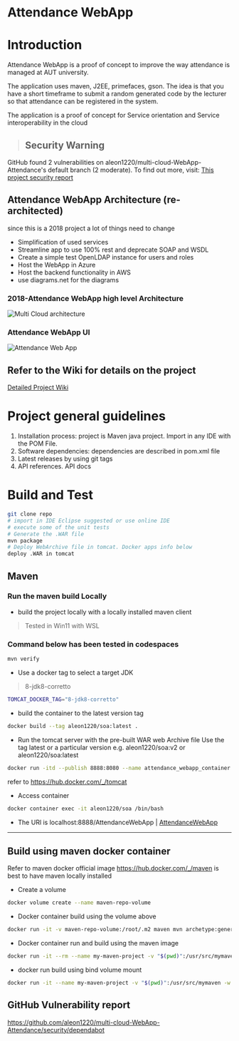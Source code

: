 # Attendance WebApp

# Introduction

Attendance WebApp is a proof of concept to improve the way attendance is managed at AUT university.

The application uses maven, J2EE, primefaces, gson.
The idea is that you have a short timeframe to submit a random generated code by the lecturer so that attendance can be registered in the system.

The application is a proof of concept for Service orientation and Service interoperability in the cloud

> ## Security Warning

GitHub found 2 vulnerabilities on aleon1220/multi-cloud-WebApp-Attendance's default branch (2 moderate).
To find out more, visit:
[This project security report](https://github.com/aleon1220/multi-cloud-WebApp-Attendance/security)

## Attendance WebApp Architecture (re-architected)

since this is a 2018 project a lot of things need to change

* Simplification of used services
* Streamline app to use 100% rest and deprecate SOAP and WSDL
* Create a simple test OpenLDAP instance for users and roles
* Host the WebApp in Azure
* Host the backend functionality in AWS
* use diagrams.net for the diagrams

### 2018-Attendance WebApp high level Architecture

![Multi Cloud architecture](https://imgur.com/LDVqx71.jpg)

### Attendance WebApp UI

![Attendance Web App](https://github.com/aleon1220/multi-cloud-AttendWebApp/wiki/images/2018/05/random-code-generation.png)

## Refer to the Wiki for details on the project

[Detailed Project Wiki][95f44386]

  [95f44386]: https://github.com/aleon1220/multi-cloud-AttendWebApp/wiki/4-Architecture-and-Technical-Design "Project Wiki"

# Project general guidelines

1. Installation process: project is Maven java project. Import in any IDE with the POM File.
2. Software dependencies: dependencies are described in pom.xml file
3. Latest releases by using git tags
4. API references. API docs

# Build and Test

```bash
git clone repo
# import in IDE Eclipse suggested or use online IDE
# execute some of the unit tests
# Generate the .WAR file
mvn package
# Deploy WebArchive file in tomcat. Docker apps info below
deploy .WAR in tomcat
```

## Maven

### Run the maven build Locally

- build the project locally with a locally installed maven client

> Tested in Win11 with WSL
### Command below has been tested in codespaces
```bash
mvn verify
```

- Use a docker tag to select a target JDK

> 8-jdk8-corretto

```bash
TOMCAT_DOCKER_TAG="8-jdk8-corretto"
```

- build the container to the latest version tag

```bash
docker build --tag aleon1220/soa:latest .
```

- Run the tomcat server with the pre-built WAR web Archive file
  Use the tag latest or a particular version e.g. aleon1220/soa:v2 or aleon1220/soa:latest

```bash
docker run -itd --publish 8888:8080 --name attendance_webapp_container aleon1220/soa:latest
```

refer to https://hub.docker.com/_/tomcat

- Access container

```bash
docker container exec -it aleon1220/soa /bin/bash
```

- The URl is localhost:8888/AttendanceWebApp | [AttendanceWebApp](http://localhost:8888/AttendanceWebApp)

---

## Build using maven docker container

Refer to maven docker official image https://hub.docker.com/_/maven
is best to have maven locally installed

- Create a volume

```bash
docker volume create --name maven-repo-volume
```

- Docker container build using the volume above

```bash
docker run -it -v maven-repo-volume:/root/.m2 maven mvn archetype:generate # will download artifacts
```

- Docker container run and build using the maven image

```bash
docker run -it --rm --name my-maven-project -v "$(pwd)":/usr/src/mymaven -w /usr/src/mymaven maven:3.3-jdk-8 mvn clean install
```

- docker run build using bind volume mount

```bash
docker run -it --name my-maven-project -v "$(pwd)":/usr/src/mymaven -w /usr/src/mymaven maven:3.3-jdk-8 mvn clean install
```

## GitHub Vulnerability report

https://github.com/aleon1220/multi-cloud-WebApp-Attendance/security/dependabot
